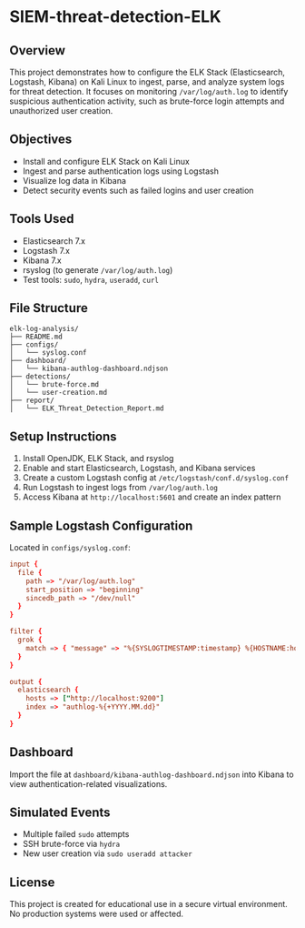 # SIEM-threat-detection-ELK

## Overview
This project demonstrates how to configure the ELK Stack (Elasticsearch, Logstash, Kibana) on Kali Linux to ingest, parse, and analyze system logs for threat detection. It focuses on monitoring `/var/log/auth.log` to identify suspicious authentication activity, such as brute-force login attempts and unauthorized user creation.

## Objectives
- Install and configure ELK Stack on Kali Linux
- Ingest and parse authentication logs using Logstash
- Visualize log data in Kibana
- Detect security events such as failed logins and user creation

## Tools Used
- Elasticsearch 7.x
- Logstash 7.x
- Kibana 7.x
- rsyslog (to generate `/var/log/auth.log`)
- Test tools: `sudo`, `hydra`, `useradd`, `curl`

## File Structure
```
elk-log-analysis/
├── README.md
├── configs/
│   └── syslog.conf
├── dashboard/
│   └── kibana-authlog-dashboard.ndjson
├── detections/
│   └── brute-force.md
│   └── user-creation.md
├── report/
│   └── ELK_Threat_Detection_Report.md
```

## Setup Instructions
1. Install OpenJDK, ELK Stack, and rsyslog
2. Enable and start Elasticsearch, Logstash, and Kibana services
3. Create a custom Logstash config at `/etc/logstash/conf.d/syslog.conf`
4. Run Logstash to ingest logs from `/var/log/auth.log`
5. Access Kibana at `http://localhost:5601` and create an index pattern

## Sample Logstash Configuration
Located in `configs/syslog.conf`:
```conf
input {
  file {
    path => "/var/log/auth.log"
    start_position => "beginning"
    sincedb_path => "/dev/null"
  }
}

filter {
  grok {
    match => { "message" => "%{SYSLOGTIMESTAMP:timestamp} %{HOSTNAME:host} %{DATA:process}(?:\[%{POSINT:pid}\])?: %{GREEDYDATA:msg}" }
  }
}

output {
  elasticsearch {
    hosts => ["http://localhost:9200"]
    index => "authlog-%{+YYYY.MM.dd}"
  }
}
```

## Dashboard
Import the file at `dashboard/kibana-authlog-dashboard.ndjson` into Kibana to view authentication-related visualizations.

## Simulated Events
- Multiple failed `sudo` attempts
- SSH brute-force via `hydra`
- New user creation via `sudo useradd attacker`

## License
This project is created for educational use in a secure virtual environment. No production systems were used or affected.

